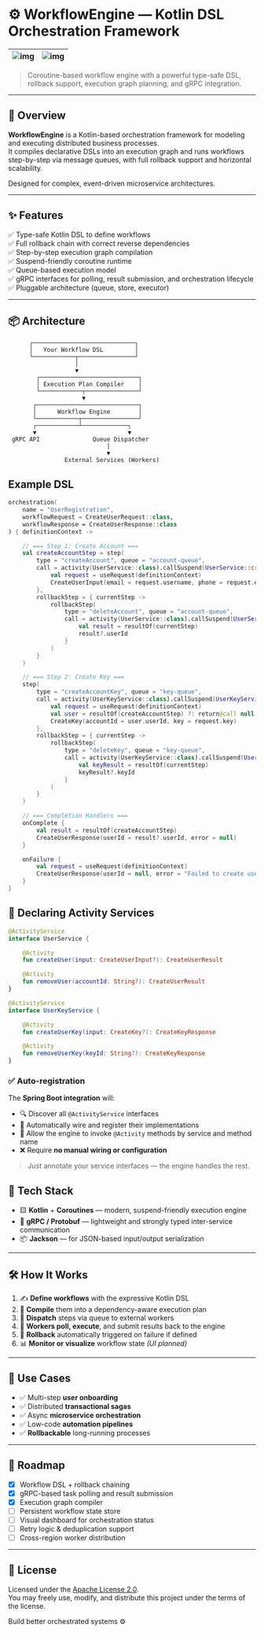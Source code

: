 # ⚙️ WorkflowEngine — Kotlin DSL Orchestration Framework

| ![img](docs/readmi-picture.png) | ![img](docs/readmi-img2.png) |
|-------------------|------------------------------|


> Coroutine-based workflow engine with a powerful type-safe DSL, rollback support, execution graph planning, and gRPC integration.

---

## 🚀 Overview

**WorkflowEngine** is a Kotlin-based orchestration framework for modeling and executing distributed business processes.  
It compiles declarative DSLs into an execution graph and runs workflows step-by-step via message queues, with full rollback support and horizontal scalability.

Designed for complex, event-driven microservice architectures.

---

## ✨ Features

✅ Type-safe Kotlin DSL to define workflows  
✅ Full rollback chain with correct reverse dependencies  
✅ Step-by-step execution graph compilation  
✅ Suspend-friendly coroutine runtime  
✅ Queue-based execution model  
✅ gRPC interfaces for polling, result submission, and orchestration lifecycle  
✅ Pluggable architecture (queue, store, executor)

---

## 📦 Architecture

```text
      ┌─────────────────────────────┐
      │   Your Workflow DSL         │
      └────────────┬────────────────┘
                   │
                   ▼
        ┌────────────────────────────┐
        │ Execution Plan Compiler    │
        └────────────┬───────────────┘
                     ▼
       ┌─────────────────────────────┐
       │      Workflow Engine        │
       └────────────┬────────────────┘
       ┌────────────┴─────────────┐
       ▼                          ▼
 gRPC API               Queue Dispatcher
                            │
                            ▼
                External Services (Workers)
```

## Example DSL

```kotlin
orchestration(
    name = "UserRegistration",
    workflowRequest = CreateUserRequest::class,
    workflowResponse = CreateUserResponse::class
) { definitionContext ->

    // === Step 1: Create Account ===
    val createAccountStep = step(
        type = "createAccount", queue = "account-queue",
        call = activity(UserService::class).callSuspend(UserService::createUser) {
            val request = useRequest(definitionContext)
            CreateUserInput(email = request.username, phone = request.displayName)
        },
        rollbackStep = { currentStep ->
            rollbackStep(
                type = "deleteAccount", queue = "account-queue",
                call = activity(UserService::class).callSuspend(UserService::removeUser) {
                    val result = resultOf(currentStep)
                    result?.userId
                }
            )
        }
    )

    // === Step 2: Create Key ===
    step(
        type = "createAccountKey", queue = "key-queue",
        call = activity(UserKeyService::class).callSuspend(UserKeyService::createUserKey) {
            val request = useRequest(definitionContext)
            val user = resultOf(createAccountStep) ?: return@call null
            CreateKey(accountId = user.userId, key = request.key)
        },
        rollbackStep = { currentStep ->
            rollbackStep(
                type = "deleteKey", queue = "key-queue",
                call = activity(UserKeyService::class).callSuspend(UserKeyService::removeUserKey) {
                    val keyResult = resultOf(currentStep)
                    keyResult?.keyId
                }
            )
        }
    )

    // === Completion Handlers ===
    onComplete {
        val result = resultOf(createAccountStep)
        CreateUserResponse(userId = result?.userId, error = null)
    }

    onFailure {
        val request = useRequest(definitionContext)
        CreateUserResponse(userId = null, error = "Failed to create user ${request.username}")
    }
}
```

## 🧩 Declaring Activity Services

```kotlin
@ActivityService
interface UserService {

    @Activity
    fun createUser(input: CreateUserInput?): CreateUserResult

    @Activity
    fun removeUser(accountId: String?): CreateUserResult
}

@ActivityService
interface UserKeyService {

    @Activity
    fun createUserKey(input: CreateKey?): CreateKeyResponse

    @Activity
    fun removeUserKey(keyId: String?): CreateKeyResponse
}
```

### ✅ Auto-registration

The **Spring Boot integration** will:

- 🔍 Discover all `@ActivityService` interfaces
- 🔧 Automatically wire and register their implementations
- 🧠 Allow the engine to invoke `@Activity` methods by service and method name
- ❌ Require **no manual wiring or configuration**

> Just annotate your service interfaces — the engine handles the rest.

## 🔧 Tech Stack

- 🟨 **Kotlin** + **Coroutines** — modern, suspend-friendly execution engine
- 🔌 **gRPC / Protobuf** — lightweight and strongly typed inter-service communication
- 📦 **Jackson** — for JSON-based input/output serialization

---

## 🛠️ How It Works

1. ✍️ **Define workflows** with the expressive Kotlin DSL
2. 🧠 **Compile** them into a dependency-aware execution plan
3. 🚀 **Dispatch** steps via queue to external workers
4. 🎯 **Workers poll, execute**, and submit results back to the engine
5. 🔁 **Rollback** automatically triggered on failure if defined
6. 📊 **Monitor or visualize** workflow state *(UI planned)*

---

## 🎯 Use Cases

- ✅ Multi-step **user onboarding**
- ✅ Distributed **transactional sagas**
- ✅ Async **microservice orchestration**
- ✅ Low-code **automation pipelines**
- ✅ **Rollbackable** long-running processes

---

## 🧪 Roadmap

- [x] Workflow DSL + rollback chaining
- [x] gRPC-based task polling and result submission
- [x] Execution graph compiler
- [ ] Persistent workflow state store
- [ ] Visual dashboard for orchestration status
- [ ] Retry logic & deduplication support
- [ ] Cross-region worker distribution

---

## 📜 License

Licensed under the [Apache License 2.0](https://www.apache.org/licenses/LICENSE-2.0).  
You may freely use, modify, and distribute this project under the terms of the license. 

Build better orchestrated systems ⚙️